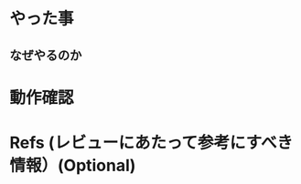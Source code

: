 # やった事

<!-- このプルリクエストにて何をしたのか？ -->

## なぜやるのか

<!-- - Jira で説明できない捕捉的な事項 (Jira の説明で十分であればここは不要)
- なぜこのプルリクエストが必要と考えたかについて説明があるとレビュワーがわかりやすい -->

# 動作確認

<!-- - どの環境でどんな動作チェックをしたか
- 動作確認をした事についてスクショなどがあるとわかりやすくて良い -->

# Refs (レビューにあたって参考にすべき情報）(Optional)

<!-- - 関連するプルリクエストやイシュー、コンフルリンクなど、レビュワーがレビューするにあたっての補足情報 -->
